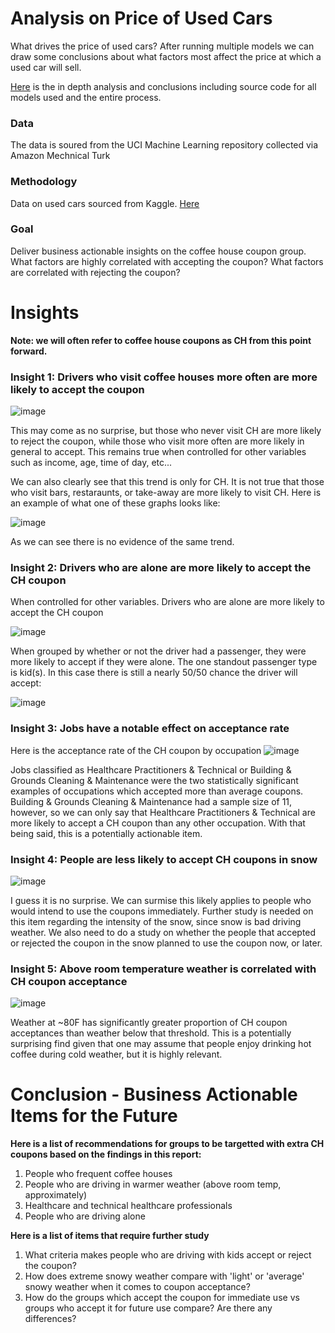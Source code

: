 # Analysis on Price of Used Cars

What drives the price of used cars? After running multiple models we can draw some conclusions about what factors most affect the price at which a used car will sell.

[Here](ModellingAndAnalysis.ipynb) is the in depth analysis and conclusions including source code for all models used and the entire process.

### Data
The data is soured from the UCI Machine Learning repository collected via Amazon Mechnical Turk

### Methodology
Data on used cars sourced from Kaggle. [Here](data/vehicles.csv)

### Goal
Deliver business actionable insights on the coffee house coupon group. What factors are highly correlated with accepting the coupon? What factors are correlated with rejecting the coupon?

# Insights
**Note: we will often refer to coffee house coupons as CH from this point forward.**

### Insight 1: Drivers who visit coffee houses more often are more likely to accept the coupon

![image](https://user-images.githubusercontent.com/129889030/230995133-af7d3638-1dfa-4a18-8d39-0f1ff9064c6e.png)

This may come as no surprise, but those who never visit CH are more likely to reject the coupon, while those who visit more often are more likely in general to accept. This remains true when controlled for other variables such as income, age, time of day, etc...

We can also clearly see that this trend is only for CH. It is not true that those who visit bars, restaraunts, or take-away are more likely to visit CH. Here is an example of 
what one of these graphs looks like:

![image](https://user-images.githubusercontent.com/129889030/230996220-619b0f8f-2691-412c-8f21-7564b14907f6.png)

As we can see there is no evidence of the same trend.

### Insight 2: Drivers who are alone are more likely to accept the CH coupon

When controlled for other variables. Drivers who are alone are more likely to accept the CH coupon

![image](https://user-images.githubusercontent.com/129889030/230997162-136e5798-f0dd-4a7f-a3cd-6b6d38fa4896.png)

When grouped by whether or not the driver had a passenger, they were more likely to accept if they were alone. The one standout passenger type is kid(s). In this case there is still a nearly 50/50 chance the driver will accept:

![image](https://user-images.githubusercontent.com/129889030/230997559-e9110054-bc4f-4635-9d02-58c8e6b5ddb4.png)

### Insight 3: Jobs have a notable effect on acceptance rate

Here is the acceptance rate of the CH coupon by occupation
![image](https://user-images.githubusercontent.com/129889030/230998018-f072ad5a-51f8-45e9-9210-d933de53b527.png)

Jobs classified as Healthcare Practitioners & Technical or Building & Grounds Cleaning & Maintenance were the two statistically significant examples of occupations which accepted more than average coupons. Building & Grounds Cleaning & Maintenance had a sample size of 11, however, so we can only say that Healthcare Practitioners & Technical are more likely to accept a CH coupon than any other occupation. With that being said, this is a potentially actionable item.

### Insight 4: People are less likely to accept CH coupons in snow

![image](https://user-images.githubusercontent.com/129889030/231000034-99ffd682-a137-433a-8d13-1c8d74709626.png)

I guess it is no surprise. We can surmise this likely applies to people who would intend to use the coupons immediately. Further study is needed on this item regarding the intensity of the snow, since snow is bad driving weather. We also need to do a study on whether the people that accepted or rejected the coupon in the snow planned to use the coupon now, or later.

### Insight 5: Above room temperature weather is correlated with CH coupon acceptance

![image](https://user-images.githubusercontent.com/129889030/231002515-5c60b5e8-16d4-457d-96df-c44ecb1ab22a.png)

Weather at ~80F has significantly greater proportion of CH coupon acceptances than weather below that threshold. This is a potentially surprising find given that one may assume that people enjoy drinking hot coffee during cold weather, but it is highly relevant.

# Conclusion - Business Actionable Items for the Future

**Here is a list of recommendations for groups to be targetted with extra CH coupons based on the findings in this report:**
1. People who frequent coffee houses
2. People who are driving in warmer weather (above room temp, approximately)
3. Healthcare and technical healthcare professionals
4. People who are driving alone

**Here is a list of items that require further study**
1. What criteria makes people who are driving with kids accept or reject the coupon?
2. How does extreme snowy weather compare with 'light' or 'average' snowy weather when it comes to coupon acceptance?
3. How do the groups which accept the coupon for immediate use vs groups who accept it for future use compare? Are there any differences?
